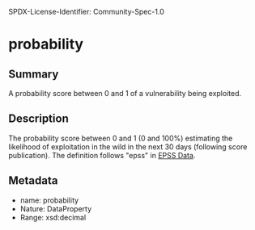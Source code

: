 SPDX-License-Identifier: Community-Spec-1.0

# probability

## Summary

A probability score between 0 and 1 of a vulnerability being exploited.

## Description

The probability score between 0 and 1 (0 and 100%) estimating the likelihood of
exploitation in the wild in the next 30 days (following score publication).
The definition follows "epss" in
[EPSS Data](https://www.first.org/epss/data_stats).

## Metadata

- name: probability
- Nature: DataProperty
- Range: xsd:decimal
